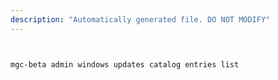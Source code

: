 ```yaml
---
description: "Automatically generated file. DO NOT MODIFY"
---
```


```bash


mgc-beta admin windows updates catalog entries list

```